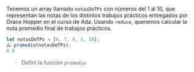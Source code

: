 Tenemos un array llamado `notasDeTPs` con números del 1 al 10, que representan las notas de los distintos trabajos prácticos entregados por Grace Hopper en el curso de Ada.
Usando `reduce`, queremos calcular la nota promedio final de trabajos prácticos.

```js
let notasDeTPs = [4, 7, 8, 5, 10];
ム promedio(notasDeTPs);
6.8
```

> Definí la función `promedio`